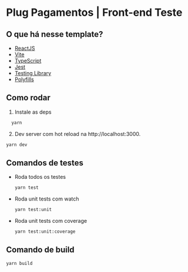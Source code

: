 # Plug Pagamentos | Front-end Teste

## O que há nesse template?

- [ReactJS](https://reactjs.org)
- [Vite](https://vitejs.dev)
- [TypeScript](https://www.typescriptlang.org)
- [Jest](https://jestjs.io)
- [Testing Library](https://testing-library.com)
- [Polyfills](https://github.com/vitejs/vite/tree/main/packages/plugin-legacy#readme)

## Como rodar

1. Instale as deps

```bash
  yarn
```

2. Dev server com hot reload na http://localhost:3000.

```bash
yarn dev
```

## Comandos de testes

- Roda todos os testes
  ```bash
  yarn test
  ```
- Roda unit tests com watch
  ```bash
  yarn test:unit
  ```
- Roda unit tests com coverage
  ```bash
  yarn test:unit:coverage
  ```

## Comando de build

```bash
yarn build
```
